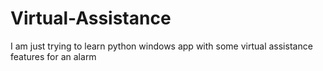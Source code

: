 # Virtual-Assistance
I am just trying to learn python windows app with some virtual assistance features for an alarm

